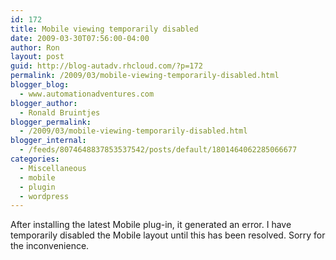 ```yaml
---
id: 172
title: Mobile viewing temporarily disabled
date: 2009-03-30T07:56:00-04:00
author: Ron
layout: post
guid: http://blog-autadv.rhcloud.com/?p=172
permalink: /2009/03/mobile-viewing-temporarily-disabled.html
blogger_blog:
  - www.automationadventures.com
blogger_author:
  - Ronald Bruintjes
blogger_permalink:
  - /2009/03/mobile-viewing-temporarily-disabled.html
blogger_internal:
  - /feeds/8074648837853537542/posts/default/1801464062285066677
categories:
  - Miscellaneous
  - mobile
  - plugin
  - wordpress
---
```

After installing the latest Mobile plug-in, it generated an error. I have temporarily disabled the Mobile layout until this has been resolved. Sorry for the inconvenience.